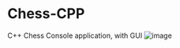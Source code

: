 # Chess-CPP
C++ Chess Console application, with GUI
![image](https://user-images.githubusercontent.com/66090537/177038779-685785f4-6cac-4b6c-aadf-c103ab5e475c.png)
